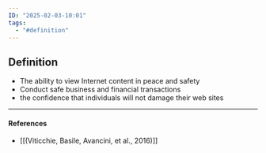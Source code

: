 ```yaml
---
ID: "2025-02-03-10:01"
tags:
  - "#definition"
---
```

## Definition

- The ability to view Internet content in peace and safety
- Conduct safe business and financial transactions
- the confidence that individuals will not damage their web sites

---
#### References
- [[(Viticchie, Basile, Avancini, et al., 2016)]]

